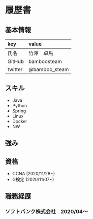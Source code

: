 # 履歴書
## 基本情報
|key|value|
|:---|:---|
|氏名|竹澤　卓馬|
|GitHub|bamboosteam|
|twitter|@bamboo_steam|

## スキル
- Java
- Python
- Spring
- Linux
- Docker
- NW

## 強み

## 資格
- CCNA (2020/11/28~)
- G検定 (2020/11/07~)

## 職務経歴
### ソフトバンク株式会社　2020/04〜
